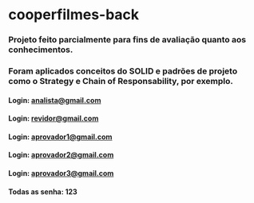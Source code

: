 # cooperfilmes-back

### Projeto feito parcialmente para fins de avaliação quanto aos conhecimentos.
### Foram aplicados conceitos do SOLID e padrões de projeto como o Strategy e Chain of Responsability, por exemplo.

#### Login: analista@gmail.com
#### Login: revidor@gmail.com
#### Login: aprovador1@gmail.com
#### Login: aprovador2@gmail.com
#### Login: aprovador3@gmail.com
#### Todas as senha: 123